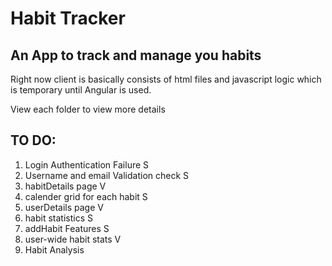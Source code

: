 # Habit Tracker

## An App to track and manage you habits

Right now client is basically consists of html files and javascript logic which is temporary until Angular is used. 

View each folder to view more details

## TO DO:
1. Login Authentication Failure S
2. Username and email Validation check S
3. habitDetails page V
4. calender grid for each habit S
5. userDetails page  V
5. habit statistics S
7. addHabit Features S
8. user-wide habit stats V
9. Habit Analysis
